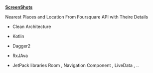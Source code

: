  
 
 
[**ScreenShots** ](http://sanaebadi.info/balad/ScreenShots.png)


 
 Nearest Places and Location From Foursquare API with Theire Details 
 
 
- Clean Architecture
 
 - Kotlin

 - Dagger2

 - RxJAva

 - JetPack libraries Room , Navigation Component , LiveData , ..






